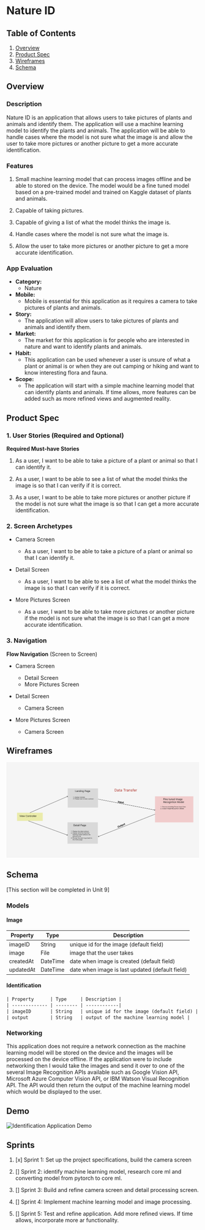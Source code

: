 # Nature ID 

## Table of Contents

1. [Overview](#Overview)
2. [Product Spec](#Product-Spec)
3. [Wireframes](#Wireframes)
4. [Schema](#Schema)

## Overview

### Description

Nature ID is an application that allows users to take pictures of plants and animals and identify them. The application will use a machine learning model to identify the plants and animals. The application will be able to handle cases where the model is not sure what the image is and allow the user to take more pictures or another picture to get a more accurate identification.

### Features

1. Small machine learning model that can process images offline and be able to stored on the device. The model would be a fine tuned model based on a pre-trained model and trained on Kaggle dataset of plants and animals. 

2. Capable of taking pictures. 

3. Capable of giving a list of what the model thinks the image is.

4. Handle cases where the model is not sure what the image is.

5. Allow the user to take more pictures or another picture to get a more accurate identification.

### App Evaluation

- **Category:**
    - Nature
- **Mobile:**
    - Mobile is essential for this application as it requires a camera to take pictures of plants and animals.
- **Story:**
    - The application will allow users to take pictures of plants and animals and identify them.
- **Market:**
    - The market for this application is for people who are interested in nature and want to identify plants and animals.
- **Habit:**
    - This application can be used whenever a user is unsure of what a plant or animal is or when they are out camping or hiking and want to know interesting flora and fauna.
- **Scope:**
    - The application will start with a simple machine learning model that can identify plants and animals. If time allows, more features can be added such as more refined views and augmented reality.

## Product Spec

### 1. User Stories (Required and Optional)

**Required Must-have Stories**

1. As a user, I want to be able to take a picture of a plant or animal so that I can identify it.

2. As a user, I want to be able to see a list of what the model thinks the image is so that I can verify if it is correct.

3. As a user, I want to be able to take more pictures or another picture if the model is not sure what the image is so that I can get a more accurate identification.


### 2. Screen Archetypes

* Camera Screen
   * As a user, I want to be able to take a picture of a plant or animal so that I can identify it.

* Detail Screen
    * As a user, I want to be able to see a list of what the model thinks the image is so that I can verify if it is correct.

* More Pictures Screen
    * As a user, I want to be able to take more pictures or another picture if the model is not sure what the image is so that I can get a more accurate identification.


### 3. Navigation


**Flow Navigation** (Screen to Screen)

* Camera Screen
   * Detail Screen
   * More Pictures Screen

* Detail Screen
    * Camera Screen

* More Pictures Screen
    * Camera Screen


## Wireframes

![Identification Application Wireframe](./wireframe.png)


## Schema 

[This section will be completed in Unit 9]

### Models

#### Image

   | Property      | Type     | Description |
   | ------------- | -------- | ------------|
   | imageID       | String   | unique id for the image (default field) |
   | image         | File     | image that the user takes |
   | createdAt     | DateTime | date when image is created (default field) |
   | updatedAt     | DateTime | date when image is last updated (default field) |

#### Identification

    | Property      | Type     | Description |
    | ------------- | -------- | ------------|
    | imageID       | String   | unique id for the image (default field) |
    | output        | String   | output of the machine learning model | 

### Networking

This application does not require a network connection as the machine learning model will be stored on the device and the images will be processed on the device offline. If the application were to include networking then I would take the images and send it over to one of the several Image Recognition APIs available such as Google Vision API, Microsoft Azure Computer Vision API, or IBM Watson Visual Recognition API. The API would then return the output of the machine learning model which would be displayed to the user.


## Demo 

![Identification Application Demo](./demo.gif)


## Sprints 

1. [x] Sprint 1: Set up the project specifications, build the camera screen 

2. [] Sprint 2: identify machine learning model, research core ml and converting model from pytorch to core ml.  

3. [] Sprint 3: Build and refine camera screen and detail processing screen.

4. [] Sprint 4: Implement machine learning model and image processing.

5. [] Sprint 5: Test and refine application. Add more refined views. If time allows, incorporate more ar functionality.




